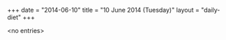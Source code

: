 +++
date = "2014-06-10"
title = "10 June 2014 (Tuesday)"
layout = "daily-diet"
+++


\<no entries\>

